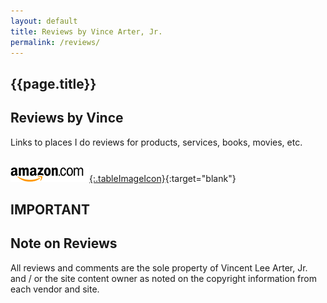 ```yaml
---
layout: default
title: Reviews by Vince Arter, Jr.
permalink: /reviews/
---
```

## {{page.title}}

<article id="article" markdown=1>

## Reviews by Vince
Links to places I do reviews for products, services, books, movies, etc.<br /><br />

[![Amazon Logo](/assets/images/navAmazonLogoFooter.gif){:.tableImageIcon}](https://www.amazon.com/gp/profile/amzn1.account.AHH2RDWN7CFAID5JBIPLTWANAHXQ?preview=true){:target="blank"}


</article>

<aside id="aside" markdown=1>

# IMPORTANT
## Note on Reviews
All reviews and comments are the sole property of Vincent Lee Arter, Jr. and / or the site content owner as noted on the copyright information from each vendor and site.

</aside>
